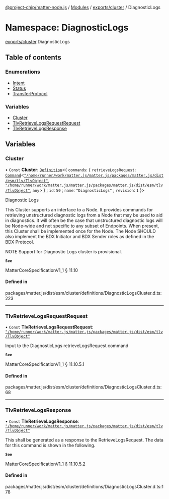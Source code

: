 [@project-chip/matter-node.js](../README.md) / [Modules](../modules.md) / [exports/cluster](exports_cluster.md) / DiagnosticLogs

# Namespace: DiagnosticLogs

[exports/cluster](exports_cluster.md).DiagnosticLogs

## Table of contents

### Enumerations

- [Intent](../enums/exports_cluster.DiagnosticLogs.Intent.md)
- [Status](../enums/exports_cluster.DiagnosticLogs.Status.md)
- [TransferProtocol](../enums/exports_cluster.DiagnosticLogs.TransferProtocol.md)

### Variables

- [Cluster](exports_cluster.DiagnosticLogs.md#cluster)
- [TlvRetrieveLogsRequestRequest](exports_cluster.DiagnosticLogs.md#tlvretrievelogsrequestrequest)
- [TlvRetrieveLogsResponse](exports_cluster.DiagnosticLogs.md#tlvretrievelogsresponse)

## Variables

### Cluster

• `Const` **Cluster**: [`Definition`](exports_cluster.ClusterFactory.md#definition)\<\{ `commands`: \{ `retrieveLogsRequest`: [`Command`](exports_cluster.md#command)\<[`"/home/runner/work/matter.js/matter.js/packages/matter.js/dist/esm/tlv/TlvObject"`](export._internal_.__home_runner_work_matter_js_matter_js_packages_matter_js_dist_esm_tlv_TlvObject_.md), [`"/home/runner/work/matter.js/matter.js/packages/matter.js/dist/esm/tlv/TlvObject"`](export._internal_.__home_runner_work_matter_js_matter_js_packages_matter_js_dist_esm_tlv_TlvObject_.md), `any`\>  } ; `id`: ``50`` ; `name`: ``"DiagnosticLogs"`` ; `revision`: ``1``  }\>

Diagnostic Logs

This Cluster supports an interface to a Node. It provides commands for retrieving unstructured diagnostic logs
from a Node that may be used to aid in diagnostics. It will often be the case that unstructured diagnostic logs
will be Node-wide and not specific to any subset of Endpoints. When present, this Cluster shall be implemented
once for the Node. The Node SHOULD also implement the BDX Initiator and BDX Sender roles as defined in the BDX
Protocol.

NOTE Support for Diagnostic Logs cluster is provisional.

**`See`**

MatterCoreSpecificationV1_1 § 11.10

#### Defined in

packages/matter.js/dist/esm/cluster/definitions/DiagnosticLogsCluster.d.ts:223

___

### TlvRetrieveLogsRequestRequest

• `Const` **TlvRetrieveLogsRequestRequest**: [`"/home/runner/work/matter.js/matter.js/packages/matter.js/dist/esm/tlv/TlvObject"`](export._internal_.__home_runner_work_matter_js_matter_js_packages_matter_js_dist_esm_tlv_TlvObject_.md)

Input to the DiagnosticLogs retrieveLogsRequest command

**`See`**

MatterCoreSpecificationV1_1 § 11.10.5.1

#### Defined in

packages/matter.js/dist/esm/cluster/definitions/DiagnosticLogsCluster.d.ts:68

___

### TlvRetrieveLogsResponse

• `Const` **TlvRetrieveLogsResponse**: [`"/home/runner/work/matter.js/matter.js/packages/matter.js/dist/esm/tlv/TlvObject"`](export._internal_.__home_runner_work_matter_js_matter_js_packages_matter_js_dist_esm_tlv_TlvObject_.md)

This shall be generated as a response to the RetrieveLogsRequest. The data for this command is shown in the
following.

**`See`**

MatterCoreSpecificationV1_1 § 11.10.5.2

#### Defined in

packages/matter.js/dist/esm/cluster/definitions/DiagnosticLogsCluster.d.ts:178
